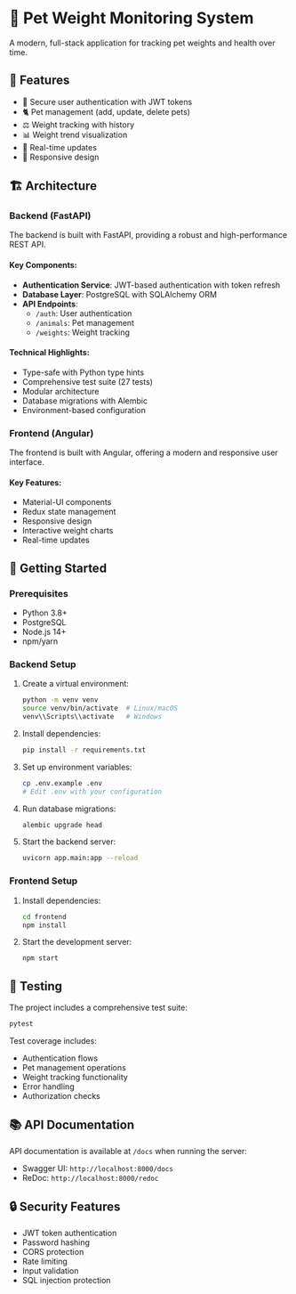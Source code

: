 # 🐾 Pet Weight Monitoring System

A modern, full-stack application for tracking pet weights and health over time.

## 🌟 Features

- 🔐 Secure user authentication with JWT tokens
- 🐈 Pet management (add, update, delete pets)
- ⚖️ Weight tracking with history
- 📊 Weight trend visualization
- 🔄 Real-time updates
- 📱 Responsive design

## 🏗️ Architecture

### Backend (FastAPI)

The backend is built with FastAPI, providing a robust and high-performance REST API.

#### Key Components:

- **Authentication Service**: JWT-based authentication with token refresh
- **Database Layer**: PostgreSQL with SQLAlchemy ORM
- **API Endpoints**:
  - `/auth`: User authentication
  - `/animals`: Pet management
  - `/weights`: Weight tracking

#### Technical Highlights:

- Type-safe with Python type hints
- Comprehensive test suite (27 tests)
- Modular architecture
- Database migrations with Alembic
- Environment-based configuration

### Frontend (Angular)

The frontend is built with Angular, offering a modern and responsive user interface.

#### Key Features:

- Material-UI components
- Redux state management
- Responsive design
- Interactive weight charts
- Real-time updates

## 🚀 Getting Started

### Prerequisites

- Python 3.8+
- PostgreSQL
- Node.js 14+
- npm/yarn

### Backend Setup

1. Create a virtual environment:

   ```bash
   python -m venv venv
   source venv/bin/activate  # Linux/macOS
   venv\\Scripts\\activate   # Windows
   ```

2. Install dependencies:

   ```bash
   pip install -r requirements.txt
   ```

3. Set up environment variables:

   ```bash
   cp .env.example .env
   # Edit .env with your configuration
   ```

4. Run database migrations:

   ```bash
   alembic upgrade head
   ```

5. Start the backend server:
   ```bash
   uvicorn app.main:app --reload
   ```

### Frontend Setup

1. Install dependencies:

   ```bash
   cd frontend
   npm install
   ```

2. Start the development server:
   ```bash
   npm start
   ```

## 🧪 Testing

The project includes a comprehensive test suite:

```bash
pytest
```

Test coverage includes:

- Authentication flows
- Pet management operations
- Weight tracking functionality
- Error handling
- Authorization checks

## 📚 API Documentation

API documentation is available at `/docs` when running the server:

- Swagger UI: `http://localhost:8000/docs`
- ReDoc: `http://localhost:8000/redoc`

## 🔒 Security Features

- JWT token authentication
- Password hashing
- CORS protection
- Rate limiting
- Input validation
- SQL injection protection
